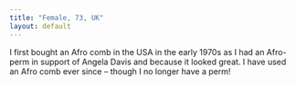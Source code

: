 ```yaml
---
title: "Female, 73, UK"
layout: default
---
```

I first bought an Afro comb in the USA in the early 1970s as I had an Afro-perm in support of Angela Davis and because it looked great. I have used an Afro comb ever since – though I no longer have a perm!
